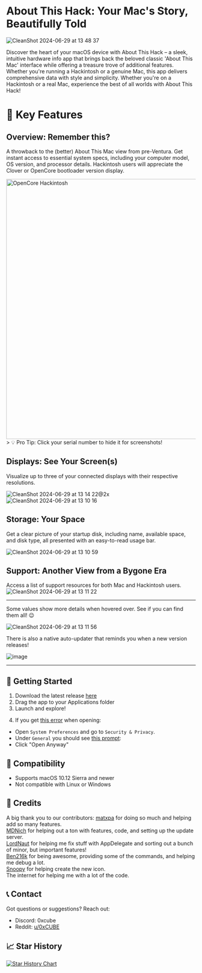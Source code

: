 # About This Hack: Your Mac's Story, Beautifully Told

![CleanShot 2024-06-29 at 13 48 37](https://github.com/0xCUB3/About-This-Hack/assets/94565160/26457de7-881b-4d4e-ab36-ee77a825da64)

Discover the heart of your macOS device with About This Hack – a sleek, intuitive hardware info app that brings back the beloved classic 'About This Mac' interface while offering a treasure trove of additional features. Whether you're running a Hackintosh or a genuine Mac, this app delivers comprehensive data with style and simplicity. Whether you're on a Hackintosh or a real Mac, experience the best of all worlds with About This Hack!<br>

# 🌟 Key Features

## Overview: Remember this?
A throwback to the (better) About This Mac view from pre-Ventura. Get instant access to essential system specs, including your computer model, OS version, and processor details. Hackintosh users will appreciate the Clover or OpenCore bootloader version display.

<img width="692" alt="OpenCore Hackintosh" text="OpenCore Hackintosh" src="https://github.com/0xCUB3/About-This-Hack/assets/94565160/18d29cff-1db1-4060-8e02-64307dafa20c">
> 💡 Pro Tip: Click your serial number to hide it for screenshots!

## Displays: See Your Screen(s)
Visualize up to three of your connected displays with their respective resolutions.

![CleanShot 2024-06-29 at 13 14 22@2x](https://github.com/0xCUB3/About-This-Hack/assets/94565160/99a06cba-a491-4db3-a0f3-b69cd6ef8cca)
![CleanShot 2024-06-29 at 13 10 16](https://github.com/0xCUB3/About-This-Hack/assets/94565160/b5b433bc-b708-4646-9301-84c8ff043315)

## Storage: Your Space
Get a clear picture of your startup disk, including name, available space, and disk type, all presented with an easy-to-read usage bar.

![CleanShot 2024-06-29 at 13 10 59](https://github.com/0xCUB3/About-This-Hack/assets/94565160/96ca5d35-3026-4d42-a171-6f6fcb3daeae)

## Support: Another View from a Bygone Era
Access a list of support resources for both Mac and Hackintosh users.
![CleanShot 2024-06-29 at 13 11 22](https://github.com/0xCUB3/About-This-Hack/assets/94565160/49c1d426-b006-4a4c-a960-49cc4481638f)

---

Some values show more details when hovered over. See if you can find them all! 😉

![CleanShot 2024-06-29 at 13 11 56](https://github.com/0xCUB3/About-This-Hack/assets/94565160/227bae23-5157-4895-965a-86e826e947f9)

There is also a native auto-updater that reminds you when a new version releases!

![image](https://github.com/matxpa/About-This-Hack/assets/70573409/ca7481a0-c0ae-4952-9c2a-7dc717bad927)

---

## 🚀 Getting Started
1. Download the latest release [here](https://github.com/0xCUB3/About-This-Hack/releases/latest)
2. Drag the app to your Applications folder
3. Launch and explore!
4) If you get [this error](https://user-images.githubusercontent.com/79278890/111886978-4af4cb80-89a8-11eb-90c8-522a89abb48e.png) when opening:
- Open `System Preferences` and go to `Security & Privacy`.
- Under `General` you should see [this prompt](https://user-images.githubusercontent.com/79278890/111887197-c6a34800-89a9-11eb-83e2-9fd3d61e2c15.png):
- Click "Open Anyway"

## 🔧 Compatibility
- Supports macOS 10.12 Sierra and newer
- Not compatible with Linux or Windows

## 🙌 Credits
A big thank you to our contributors:
[matxpa](https://github.com/matxpa) for doing so much and helping add so many features. <br>
[MDNich](https://github.com/MDNich) for helping out a ton with features, code, and setting up the update server. <br>
[LordNaut](https://github.com/Nautilus704) for helping me fix stuff with AppDelegate and sorting out a bunch of minor, but important features! <br>
[Ben216k](https://github.com/Ben216k) for being awesome, providing some of the commands, and helping me debug a lot. <br>
[Snoopy](https://macosicons.com/#/u/Squid4572) for helping create the new icon. <br>
The internet for helping me with a lot of the code.

## 📞 Contact
Got questions or suggestions? Reach out:
- Discord: 0xcube
- Reddit: [u/0xCUBE](https://www.reddit.com/user/0xCUBE)

## 📈 Star History

[![Star History Chart](https://api.star-history.com/svg?repos=0xCUB3/About-This-Hack&type=Date)](https://star-history.com/#0xCUB3/About-This-Hack&Date)
